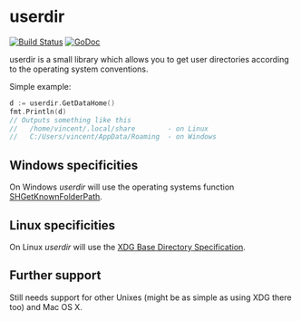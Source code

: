 userdir
=======

[![Build Status](https://travis-ci.org/vrischmann/userdir.svg?branch=master)](https://travis-ci.org/vrischmann/userdir)
[![GoDoc](https://godoc.org/github.com/vrischmann/userdir?status.svg)](https://godoc.org/github.com/vrischmann/userdir)

userdir is a small library which allows you to get user directories according to the operating system conventions.

Simple example:

```go
d := userdir.GetDataHome()
fmt.Println(d)
// Outputs something like this
//   /home/vincent/.local/share        - on Linux
//   C:/Users/vincent/AppData/Roaming  - on Windows
```

Windows specificities
---------------------

On Windows *userdir* will use the operating systems function [SHGetKnownFolderPath](https://msdn.microsoft.com/en-us/library/windows/desktop/bb762188(v=vs.85).aspx).

Linux specificities
-------------------

On Linux *userdir* will use the [XDG Base Directory Specification](http://standards.freedesktop.org/basedir-spec/basedir-spec-latest.html).

Further support
---------------

Still needs support for other Unixes (might be as simple as using XDG there too) and Mac OS X.
